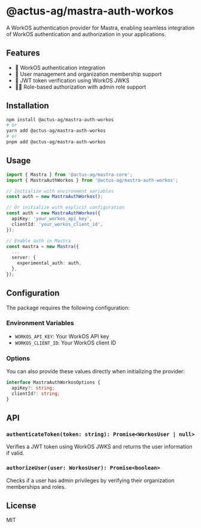# @actus-ag/mastra-auth-workos

A WorkOS authentication provider for Mastra, enabling seamless integration of WorkOS authentication and authorization in your applications.

## Features

- 🔐 WorkOS authentication integration
- 👥 User management and organization membership support
- 🔑 JWT token verification using WorkOS JWKS
- 👮‍♂️ Role-based authorization with admin role support

## Installation

```bash
npm install @actus-ag/mastra-auth-workos
# or
yarn add @actus-ag/mastra-auth-workos
# or
pnpm add @actus-ag/mastra-auth-workos
```

## Usage

```typescript
import { Mastra } from '@actus-ag/mastra-core';
import { MastraAuthWorkos } from '@actus-ag/mastra-auth-workos';

// Initialize with environment variables
const auth = new MastraAuthWorkos();

// Or initialize with explicit configuration
const auth = new MastraAuthWorkos({
  apiKey: 'your_workos_api_key',
  clientId: 'your_workos_client_id',
});

// Enable auth in Mastra
const mastra = new Mastra({
  ...
  server: {
    experimental_auth: auth,
  },
});
```

## Configuration

The package requires the following configuration:

### Environment Variables

- `WORKOS_API_KEY`: Your WorkOS API key
- `WORKOS_CLIENT_ID`: Your WorkOS client ID

### Options

You can also provide these values directly when initializing the provider:

```typescript
interface MastraAuthWorkosOptions {
  apiKey?: string;
  clientId?: string;
}
```

## API

### `authenticateToken(token: string): Promise<WorkosUser | null>`

Verifies a JWT token using WorkOS JWKS and returns the user information if valid.

### `authorizeUser(user: WorkosUser): Promise<boolean>`

Checks if a user has admin privileges by verifying their organization memberships and roles.

## License

MIT
